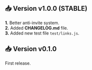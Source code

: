 ## 📥 Version v1.0.0 (STABLE)
**1.** Better anti-invite system.  
**2.** Added **CHANGELOG.md** file.  
**3.** Added new test file `test/links.js`.

## 📥 Version v0.1.0
First release.